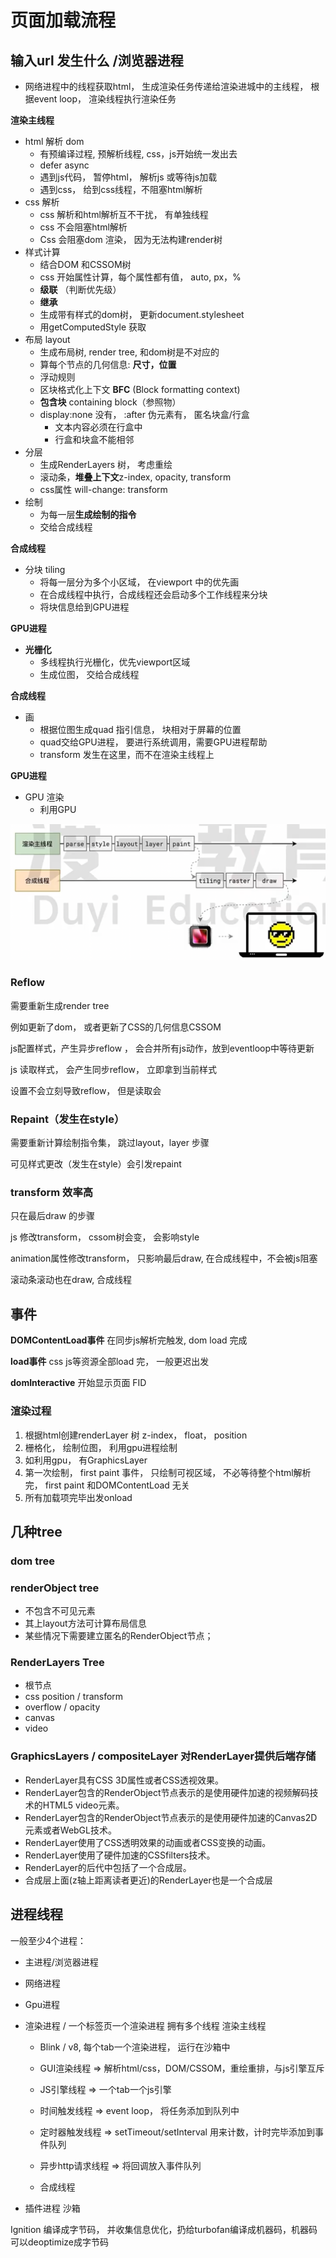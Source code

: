 # 页面加载流程

## 输入url 发生什么 /浏览器进程

- 网络进程中的线程获取html， 生成渲染任务传递给渲染进城中的主线程，
    根据event loop， 渲染线程执行渲染任务

**渲染主线程**

- html 解析 dom
  - 有预编译过程, 预解析线程, css，js开始统一发出去
  - defer async
  - 遇到js代码， 暂停html， 解析js 或等待js加载
  - 遇到css， 给到css线程，不阻塞html解析
- css 解析
  - css 解析和html解析互不干扰， 有单独线程
  - css 不会阻塞html解析
  - Css 会阻塞dom 渲染， 因为无法构建render树
- 样式计算
  - 结合DOM 和CSSOM树
  - css 开始属性计算，每个属性都有值， auto, px，%
  - **级联** （判断优先级）
  - **继承**
  - 生成带有样式的dom树， 更新document.stylesheet  
  - 用getComputedStyle 获取
- 布局 layout
  - 生成布局树, render tree, 和dom树是不对应的
  - 算每个节点的几何信息: **尺寸，位置**
  - 浮动规则
  - 区块格式化上下文 **BFC** (Block formatting context)
  - **包含块** containing block（参照物）
  - display:none 没有， :after 伪元素有， 匿名块盒/行盒
    - 文本内容必须在行盒中
    - 行盒和块盒不能相邻
- 分层
  - 生成RenderLayers 树， 考虑重绘
  - 滚动条，**堆叠上下文**z-index, opacity, transform
  - css属性 will-change: transform
- 绘制
  - 为每一层**生成绘制的指令**
  - 交给合成线程

**合成线程**

- 分块 tiling
  - 将每一层分为多个小区域， 在viewport 中的优先画
  - 在合成线程中执行，合成线程还会启动多个工作线程来分块
  - 将块信息给到GPU进程
  
**GPU进程**

- **光栅化**
  - 多线程执行光栅化，优先viewport区域
  - 生成位图， 交给合成线程

**合成线程**

- 画
  - 根据位图生成quad 指引信息， 块相对于屏幕的位置
  - quad交给GPU进程， 要进行系统调用，需要GPU进程帮助
  - transform 发生在这里，而不在渲染主线程上

**GPU进程**

- GPU 渲染
  - 利用GPU

![输入url 发生什么](/images/browser-url.png)

### Reflow

 需要重新生成render tree

 例如更新了dom， 或者更新了CSS的几何信息CSSOM

 js配置样式，产生异步reflow ， 会合并所有js动作，放到eventloop中等待更新

 js 读取样式， 会产生同步reflow， 立即拿到当前样式

 设置不会立刻导致reflow， 但是读取会

### Repaint（发生在style）

 需要重新计算绘制指令集， 跳过layout，layer 步骤

 可见样式更改（发生在style）会引发repaint

### transform 效率高

 只在最后draw 的步骤

 js 修改transform， cssom树会变， 会影响style

 animation属性修改transform， 只影响最后draw, 在合成线程中，不会被js阻塞

 滚动条滚动也在draw, 合成线程

## 事件

**DOMContentLoad事件** 在同步js解析完触发, dom load 完成

**load事件** css js等资源全部load 完， 一般更迟出发

**domInteractive** 开始显示页面 FID

### 渲染过程

 1. 根据html创建renderLayer 树 z-index， float， position
 2. 栅格化， 绘制位图， 利用gpu进程绘制
 3. 如利用gpu， 有GraphicsLayer
 4. 第一次绘制， first paint 事件， 只绘制可视区域， 不必等待整个html解析完，
 first paint 和DOMContentLoad 无关
 5. 所有加载项完毕出发onload

## 几种tree

### dom tree

### renderObject tree

- 不包含不可见元素
- 其上layout方法可计算布局信息
- 某些情况下需要建立匿名的RenderObject节点；

### RenderLayers Tree

- 根节点
- css position / transform
- overflow / opacity
- canvas
- video

### GraphicsLayers / compositeLayer 对RenderLayer提供后端存储

- RenderLayer具有CSS 3D属性或者CSS透视效果。
- RenderLayer包含的RenderObject节点表示的是使用硬件加速的视频解码技术的HTML5 video元素。
- RenderLayer包含的RenderObject节点表示的是使用硬件加速的Canvas2D元素或者WebGL技术。
- RenderLayer使用了CSS透明效果的动画或者CSS变换的动画。
- RenderLayer使用了硬件加速的CSSfilters技术。
- RenderLayer的后代中包括了一个合成层。
- 合成层上面(z轴上距离读者更近)的RenderLayer也是一个合成层

## 进程线程

一般至少4个进程：

- 主进程/浏览器进程
- 网络进程
- Gpu进程
- 渲染进程 / 一个标签页一个渲染进程
    拥有多个线程 渲染主线程
  - Blink / v8, 每个tab一个渲染进程， 运行在沙箱中

  - GUI渲染线程 => 解析html/css，DOM/CSSOM，重绘重排，与js引擎互斥
  - JS引擎线程 => 一个tab一个js引擎
  - 时间触发线程 => event loop， 将任务添加到队列中
  - 定时器触发线程 => setTimeout/setInterval 用来计数，计时完毕添加到事件队列
  - 异步http请求线程 => 将回调放入事件队列
  - 合成线程

- 插件进程 沙箱

Ignition 编译成字节码， 并收集信息优化，扔给turbofan编译成机器码，机器码可以deoptimize成字节码
